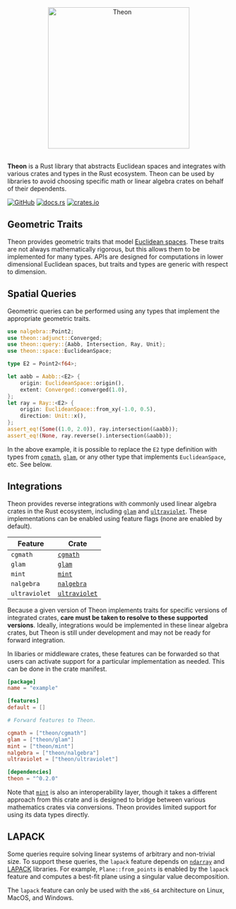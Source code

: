 <div align="center">
    <img alt="Theon" src="https://raw.githubusercontent.com/olson-sean-k/theon/master/doc/theon.svg?sanitize=true" width="320"/>
</div>
<br/>

**Theon** is a Rust library that abstracts Euclidean spaces and integrates with
various crates and types in the Rust ecosystem. Theon can be used by libraries
to avoid choosing specific math or linear algebra crates on behalf of their
dependents.

[![GitHub](https://img.shields.io/badge/GitHub-olson--sean--k/theon-8da0cb?logo=github&style=for-the-badge)](https://github.com/olson-sean-k/theon)
[![docs.rs](https://img.shields.io/badge/docs.rs-theon-66c2a5?logo=rust&style=for-the-badge)](https://docs.rs/theon)
[![crates.io](https://img.shields.io/crates/v/theon.svg?logo=rust&style=for-the-badge)](https://crates.io/crates/theon)

## Geometric Traits

Theon provides geometric traits that model [Euclidean spaces][space]. These
traits are not always mathematically rigorous, but this allows them to be
implemented for many types. APIs are designed for computations in lower
dimensional Euclidean spaces, but traits and types are generic with respect to
dimension.

## Spatial Queries

Geometric queries can be performed using any types that implement the
appropriate geometric traits.

```rust
use nalgebra::Point2;
use theon::adjunct::Converged;
use theon::query::{Aabb, Intersection, Ray, Unit};
use theon::space::EuclideanSpace;

type E2 = Point2<f64>;

let aabb = Aabb::<E2> {
    origin: EuclideanSpace::origin(),
    extent: Converged::converged(1.0),
};
let ray = Ray::<E2> {
    origin: EuclideanSpace::from_xy(-1.0, 0.5),
    direction: Unit::x(),
};
assert_eq!(Some((1.0, 2.0)), ray.intersection(&aabb));
assert_eq!(None, ray.reverse().intersection(&aabb));
```

In the above example, it is possible to replace the `E2` type definition with
types from [`cgmath`], [`glam`], or any other type that implements
`EuclideanSpace`, etc. See below.

## Integrations

Theon provides reverse integrations with commonly used linear algebra crates in
the Rust ecosystem, including [`glam`] and [`ultraviolet`]. These
implementations can be enabled using feature flags (none are enabled by
default).

| Feature       | Crate           |
|---------------|-----------------|
| `cgmath`      | [`cgmath`]      |
| `glam`        | [`glam`]        |
| `mint`        | [`mint`]        |
| `nalgebra`    | [`nalgebra`]    |
| `ultraviolet` | [`ultraviolet`] |

Because a given version of Theon implements traits for specific versions of
integrated crates, **care must be taken to resolve to these supported
versions**. Ideally, integrations would be implemented in these linear algebra
crates, but Theon is still under development and may not be ready for forward
integration.

In libaries or middleware crates, these features can be forwarded so that users
can activate support for a particular implementation as needed. This can be done
in the crate manifest.

```toml
[package]
name = "example"

[features]
default = []

# Forward features to Theon.

cgmath = ["theon/cgmath"]
glam = ["theon/glam"]
mint = ["theon/mint"]
nalgebra = ["theon/nalgebra"]
ultraviolet = ["theon/ultraviolet"]

[dependencies]
theon = "^0.2.0"
```

Note that [`mint`] is also an interoperability layer, though it takes a
different approach from this crate and is designed to bridge between various
mathematics crates via conversions. Theon provides limited support for using its
data types directly.

## LAPACK

Some queries require solving linear systems of arbitrary and non-trivial size.
To support these queries, the `lapack` feature depends on [`ndarray`] and
[LAPACK][lapack] libraries. For example, `Plane::from_points` is enabled by the
`lapack` feature and computes a best-fit plane using a singular value
decomposition.

The `lapack` feature can only be used with the `x86_64` architecture on Linux,
MacOS, and Windows.

[space]: https://en.wikipedia.org/wiki/euclidean_space
[lapack]: https://en.wikipedia.org/wiki/lapack

[`cgmath`]: https://crates.io/crates/cgmath
[`glam`]: https://crates.io/crates/glam
[`mint`]: https://crates.io/crates/mint
[`nalgebra`]: https://crates.io/crates/nalgebra
[`ndarray`]: https://crates.io/crates/ndarray
[`ultraviolet`]: https://crates.io/crates/ultraviolet
